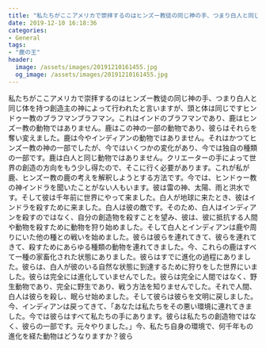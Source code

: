 ```yaml
---
title: "私たちがここアメリカで崇拝するのはヒンズー教徒の同じ神の手、つまり白人と同じ体を持つ創造主の神によって行われたと言いますが、頭と体は同じですヒンドゥー教のブラフマンブラフマン。"
date: 2019-12-10 16:18:36
categories:
- General
tags:
- "鹿の王"
header:
  image: /assets/images/20191210161455.jpg
  og_image: /assets/images/20191210161455.jpg
---
```


私たちがここアメリカで崇拝するのはヒンズー教徒の同じ神の手、つまり白人と同じ体を持つ創造主の神によって行われたと言いますが、頭と体は同じですヒンドゥー教のブラフマンブラフマン。これはインドのブラフマンであり、鹿はヒンズー教の動物ではありません。鹿はこの神の一部の動物であり、彼らはそれらを奪い変えました。鹿は今やインディアンの動物ではありません。それはかつてヒンズー教の神の一部でしたが、今ではいくつかの変化があり、今では独自の種類の一部です。鹿は白人と同じ動物ではありません。クリエーターの手によって世界の創造の方向をもう少し得たので、そこに行く必要があります。これが私が鹿、ヒンズー教の鹿の考えを解釈しようとする方法です。今では、ヒンドゥー教の神インドラを聞いたことがない人もいます。彼は雷の神、太陽、雨と洪水です。そして彼は千年前に世界にやって来ました。白人が地球に来たとき、彼はインドラを殺すために来ました。白人は彼の敵です。そのため、白人はインディアンを殺すのではなく、自分の創造物を殺すことを望み、彼は、彼に抵抗する人間や動物を殺すために動物を狩り始めました。そして白人とインディアンは鹿や周りにいた他の種との戦いを始めました。彼らは彼らを連れてきて、彼らを連れてきて、殺すためにあらゆる種類の動物を連れてきました。今、これらの鹿はすべて一種の家畜化された状態にありました。彼らはすでに進化の過程にありました。彼らは、白人が彼のいる自然な状態に到達するために狩りをした世界にいました。彼らは完全には進化していませんでした。彼らは完全に人間ではなく、野生動物であり、完全に野生であり、戦う方法を知りませんでした。それで人間、白人は彼らを殺し、眠らせ始めました。そして彼らは彼らを文明に戻しました。今、インディアンは戻ってきて、「あなたは私たちをその悪い環境に連れてきました。今では彼らはすべて私たちの手にあります。彼らは私たちの創造物ではなく、彼らの一部です。元々やりました。」今、私たち自身の環境で、何千年もの進化を経た動物はどうなりますか？彼ら
